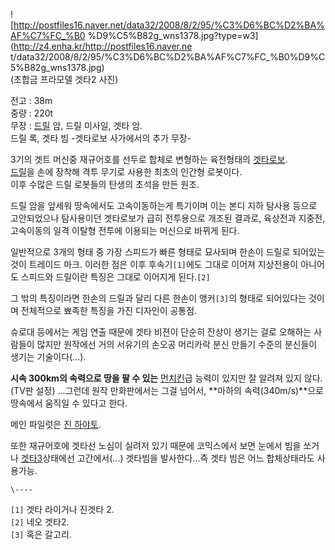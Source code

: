 ![http://postfiles16.naver.net/data32/2008/8/2/95/%C3%D6%BC%D2%BA%AF%C7%FC_%B0
%D9%C5%B82g_wns1378.jpg?type=w3](http://z4.enha.kr/http://postfiles16.naver.ne
t/data32/2008/8/2/95/%C3%D6%BC%D2%BA%AF%C7%FC_%B0%D9%C5%B82g_wns1378.jpg)  
(초합금 프라모델 겟타2 사진)

전고 : 38m  
중량 : 220t  
무장 : [드릴](%EB%93%9C%EB%A6%B4.md) 암, 드릴 미사일, 겟타 암.  
드릴 록, 겟타 빔 -겟타로보 사가에서의 추가 무장-

3기의 겟트 머신중 재규어호를 선두로 합체로 변형하는 육전형태의
[겟타로보](%EA%B2%9F%ED%83%80%EB%A1%9C%EB%B3%B4.md).  
[드릴](%EB%93%9C%EB%A6%B4.md)을 손에 장착해 격투 무기로 사용한 최초의 인간형 로봇이다.  
이후 수많은 드릴 로봇들의 탄생의 초석을 만든 원조.

드릴 암을 앞세워 땅속에서도 고속이동하는게 특기이며 이는 본디 지하 탐사용 등으로 고안되었으나 탐사용이던 겟타로보가 급히 전투용으로 개조된
결과로, 육상전과 지중전, 고속이동의 일격 이탈형 전투에 이용되는 머신으로 바뀌게 된다.  

일반적으로 3개의 형태 중 가장 스피드가 빠른 형태로 묘사되며 한손이 드릴로 되어있는 것이 트레이드 마크. 이러한 점은 이후
후속기`[1]`에도 그대로 이어져 지상전용이 아니어도 스피드와 드릴이란 특징은 그대로 이어지게 된다.`[2]`

그 밖의 특징이라면 한손의 드릴과 달리 다른 한손이 앵커`[3]`의 형태로 되어있다는 것이며 전체적으로 뾰족한 특징을 가진 디자인이 공통점.

슈로대 등에서는 게임 연출 때문에 겟타 비젼이 단순히 잔상이 생기는 걸로 오해하는 사람들이 많지만 원작에선 거의 서유기의 손오공 머리카락
분신 만들기 수준의 분신들이 생기는 기술이다(...).  

**시속 300km의 속력으로 땅을 팔 수 있는** [먼치킨](%EB%A8%BC%EC%B9%98%ED%82%A8.md)급 능력이 있지만 잘 알려져 있지 않다.(TV판 설정) ...그런데 원작 만화판에서는 그걸 넘어서, **마하의 속력(340m/s)**으로 땅속에서 움직일 수 있다고 한다.

메인 파일럿은 [진 하야토](%EC%A7%84%20%ED%95%98%EC%95%BC%ED%86%A0.md).

또한 재규어호에 겟타선 노심이 실려저 있기 때문에 코믹스에서 보면 눈에서 빔을 쏘거나 [겟타3](%EA%B2%9F%ED%83%80%203.md)상태에선 고간에서(...) 겟타빔을 발사한다...즉 겟타 빔은 어느 합체상태라도
사용가능.

`\----`

`[1]` 겟타 라이거나 진겟타 2.  
`[2]` 네오 겟타2.  
`[3]` 혹은 갈고리.

